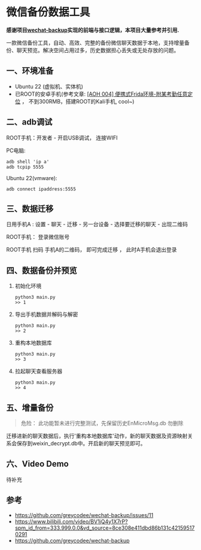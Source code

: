 # 微信备份数据工具

**感谢项目[wechat-backup](https://github.com/greycodee/wechat-backup)实现的前端与接口逻辑，本项目大量参考并引用.**

一款微信备份工具，自动、高效、完整的备份微信聊天数据于本地，支持增量备份、聊天预览。解决空间占用过多，历史数据担心丢失或无处存放的问题。



## 一、环境准备

* Ubuntu 22 (虚拟机、实体机)
* 已ROOT的安卓手机(参考文章: <a href="https://mp.weixin.qq.com/s/Dvb16jWPX-SuJhhfkBGwmg" target="_blank">[AOH 004] 便携式Frida环境-附某考勤任意定位</a> ， 不到300RMB，搭建ROOT的Kali手机, cool~)



## 二、adb调试

ROOT手机：开发者 - 开启USB调试， 连接WIFI

PC电脑:

```
adb shell 'ip a'
adb tcpip 5555
```

Ubuntu 22(vmware):

```
adb connect ipaddress:5555
```



## 三、数据迁移

日用手机A :  设置 - 聊天 - 迁移 -  另一台设备 - 选择要迁移的聊天 - 出现二维码

ROOT手机： 登录微信账号

ROOT手机 扫码 手机A的二维码， 即可完成迁移 ， 此时A手机会退出登录



## 四、数据备份并预览

1. 初始化环境

   ```
   python3 main.py
   >> 1
   ```

2. 导出手机数据并解码与解密

   ```
   python3 main.py
   >> 2
   ```

3. 重构本地数据库

   ```
   python3 main.py
   >> 3
   ```

4. 拉起聊天查看服务器

   ```
   python3 main.py
   >> 4
   ```



## 五、增量备份

> 危险： 此功能暂未进行完整测试，先保留历史EnMicroMsg.db 勿删除

迁移进新的聊天数据后，执行'重构本地数据库'动作，新的聊天数据及资源映射关系会保存到weixin_decrypt.db中。开启新的聊天预览即可。



## 六、Video Demo

待补充



## 参考

* https://github.com/greycodee/wechat-backup/issues/11
* https://www.bilibili.com/video/BV1jQ4y1X7rP?spm_id_from=333.999.0.0&vd_source=8ce308e411dbd86b131c421595170291
* https://github.com/greycodee/wechat-backup
